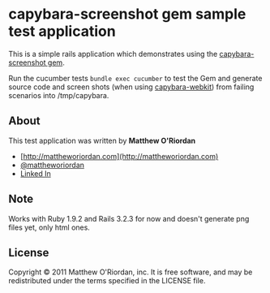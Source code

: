 capybara-screenshot gem sample test application
===============================================

This is a simple rails application which demonstrates using the [capybara-screenshot gem](https://github.com/mattheworiordan/capybara-screenshot).

Run the cucumber tests `bundle exec cucumber` to test the Gem and generate source code and screen shots (when using [capybara-webkit](https://github.com/thoughtbot/capybara-webkit)) from failing scenarios into /tmp/capybara.

About
-----

This test application was written by **Matthew O'Riordan**

 - [http://mattheworiordan.com](http://mattheworiordan.com)
 - [@mattheworiordan](http://twitter.com/#!/mattheworiordan)
 - [Linked In](http://www.linkedin.com/in/lemon)

Note
----

Works with Ruby 1.9.2 and Rails 3.2.3 for now and doesn't generate png files yet, only html ones.

License
-------

Copyright © 2011 Matthew O'Riordan, inc. It is free software, and may be redistributed under the terms specified in the LICENSE file.